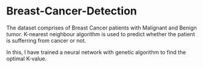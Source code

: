 # Breast-Cancer-Detection

The dataset comprises of Breast Cancer patients with Malignant and Benign tumor. K-nearest neighbour algorithm is used to predict whether the patient is sufferring from cancer or not. 

In this, I have trained a neural network with genetic algorithm to find the optimal K-value.
